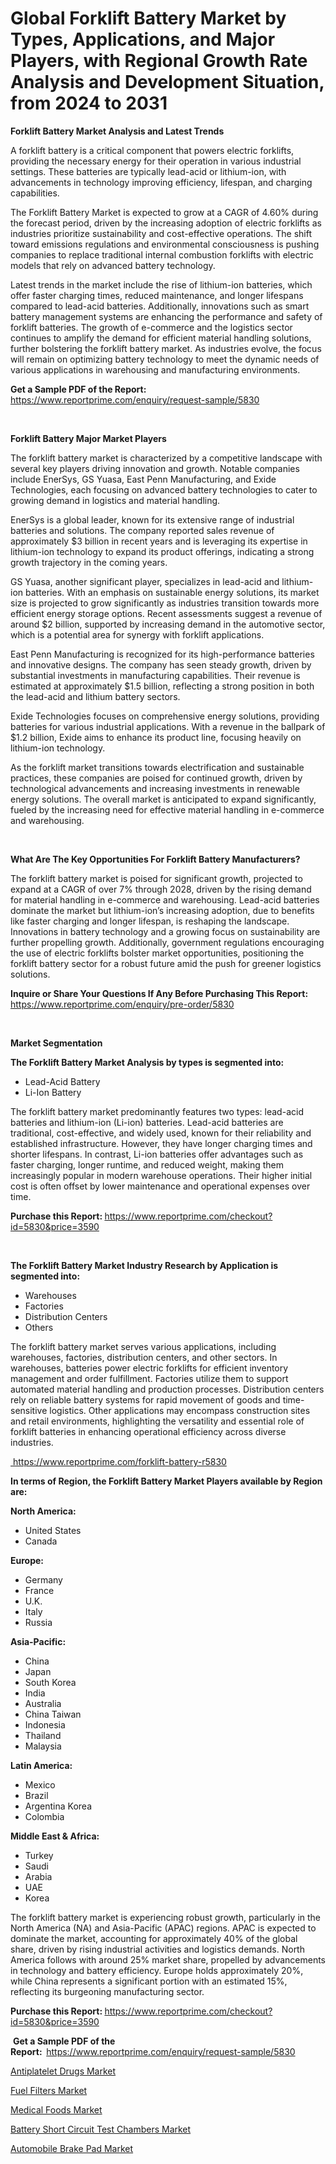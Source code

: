 <p><h1>Global Forklift Battery Market by Types, Applications, and Major Players, with Regional Growth Rate Analysis and Development Situation, from 2024 to 2031</h1></p><p><strong>Forklift Battery Market Analysis and Latest Trends</strong></p>
<p><p>A forklift battery is a critical component that powers electric forklifts, providing the necessary energy for their operation in various industrial settings. These batteries are typically lead-acid or lithium-ion, with advancements in technology improving efficiency, lifespan, and charging capabilities.</p><p>The Forklift Battery Market is expected to grow at a CAGR of 4.60% during the forecast period, driven by the increasing adoption of electric forklifts as industries prioritize sustainability and cost-effective operations. The shift toward emissions regulations and environmental consciousness is pushing companies to replace traditional internal combustion forklifts with electric models that rely on advanced battery technology.</p><p>Latest trends in the market include the rise of lithium-ion batteries, which offer faster charging times, reduced maintenance, and longer lifespans compared to lead-acid batteries. Additionally, innovations such as smart battery management systems are enhancing the performance and safety of forklift batteries. The growth of e-commerce and the logistics sector continues to amplify the demand for efficient material handling solutions, further bolstering the forklift battery market. As industries evolve, the focus will remain on optimizing battery technology to meet the dynamic needs of various applications in warehousing and manufacturing environments.</p></p>
<p><strong>Get a Sample PDF of the Report:&nbsp;</strong> <a href="https://www.reportprime.com/enquiry/request-sample/5830">https://www.reportprime.com/enquiry/request-sample/5830</a></p>
<p>&nbsp;</p>
<p><strong>Forklift Battery Major Market Players</strong></p>
<p><p>The forklift battery market is characterized by a competitive landscape with several key players driving innovation and growth. Notable companies include EnerSys, GS Yuasa, East Penn Manufacturing, and Exide Technologies, each focusing on advanced battery technologies to cater to growing demand in logistics and material handling.</p><p>EnerSys is a global leader, known for its extensive range of industrial batteries and solutions. The company reported sales revenue of approximately $3 billion in recent years and is leveraging its expertise in lithium-ion technology to expand its product offerings, indicating a strong growth trajectory in the coming years.</p><p>GS Yuasa, another significant player, specializes in lead-acid and lithium-ion batteries. With an emphasis on sustainable energy solutions, its market size is projected to grow significantly as industries transition towards more efficient energy storage options. Recent assessments suggest a revenue of around $2 billion, supported by increasing demand in the automotive sector, which is a potential area for synergy with forklift applications.</p><p>East Penn Manufacturing is recognized for its high-performance batteries and innovative designs. The company has seen steady growth, driven by substantial investments in manufacturing capabilities. Their revenue is estimated at approximately $1.5 billion, reflecting a strong position in both the lead-acid and lithium battery sectors.</p><p>Exide Technologies focuses on comprehensive energy solutions, providing batteries for various industrial applications. With a revenue in the ballpark of $1.2 billion, Exide aims to enhance its product line, focusing heavily on lithium-ion technology.</p><p>As the forklift market transitions towards electrification and sustainable practices, these companies are poised for continued growth, driven by technological advancements and increasing investments in renewable energy solutions. The overall market is anticipated to expand significantly, fueled by the increasing need for effective material handling in e-commerce and warehousing.</p></p>
<p>&nbsp;</p>
<p><strong>What Are The Key Opportunities For Forklift Battery Manufacturers?</strong></p>
<p><p>The forklift battery market is poised for significant growth, projected to expand at a CAGR of over 7% through 2028, driven by the rising demand for material handling in e-commerce and warehousing. Lead-acid batteries dominate the market but lithium-ion’s increasing adoption, due to benefits like faster charging and longer lifespan, is reshaping the landscape. Innovations in battery technology and a growing focus on sustainability are further propelling growth. Additionally, government regulations encouraging the use of electric forklifts bolster market opportunities, positioning the forklift battery sector for a robust future amid the push for greener logistics solutions.</p></p>
<p><strong>Inquire or Share Your Questions If Any Before Purchasing This Report:</strong> <a href="https://www.reportprime.com/enquiry/pre-order/5830">https://www.reportprime.com/enquiry/pre-order/5830</a></p>
<p>&nbsp;</p>
<p><strong>Market Segmentation</strong></p>
<p><strong>The Forklift Battery Market Analysis by types is segmented into:</strong></p>
<p><ul><li>Lead-Acid Battery</li><li>Li-Ion Battery</li></ul></p>
<p><p>The forklift battery market predominantly features two types: lead-acid batteries and lithium-ion (Li-ion) batteries. Lead-acid batteries are traditional, cost-effective, and widely used, known for their reliability and established infrastructure. However, they have longer charging times and shorter lifespans. In contrast, Li-ion batteries offer advantages such as faster charging, longer runtime, and reduced weight, making them increasingly popular in modern warehouse operations. Their higher initial cost is often offset by lower maintenance and operational expenses over time.</p></p>
<p><strong>Purchase this Report:&nbsp;</strong><a href="https://www.reportprime.com/checkout?id=5830&price=3590">https://www.reportprime.com/checkout?id=5830&price=3590</a></p>
<p>&nbsp;</p>
<p><strong>The Forklift Battery Market Industry Research by Application is segmented into:</strong></p>
<p><ul><li>Warehouses</li><li>Factories</li><li>Distribution Centers</li><li>Others</li></ul></p>
<p><p>The forklift battery market serves various applications, including warehouses, factories, distribution centers, and other sectors. In warehouses, batteries power electric forklifts for efficient inventory management and order fulfillment. Factories utilize them to support automated material handling and production processes. Distribution centers rely on reliable battery systems for rapid movement of goods and time-sensitive logistics. Other applications may encompass construction sites and retail environments, highlighting the versatility and essential role of forklift batteries in enhancing operational efficiency across diverse industries.</p></p>
<p><a href="https://www.reportprime.com/forklift-battery-r5830">&nbsp;https://www.reportprime.com/forklift-battery-r5830</a></p>
<p><strong>In terms of Region, the Forklift Battery Market Players available by Region are:</strong></p>
<p>
    <p> <strong> North America: </strong>
        <ul>
            <li>United States</li>
            <li>Canada</li>
        </ul>
        </p> 
    <p> <strong> Europe: </strong>
        <ul>
            <li>Germany</li>
            <li>France</li>
            <li>U.K.</li>
            <li>Italy</li>
            <li>Russia</li>
        </ul>
        </p> 
    <p> <strong> Asia-Pacific: </strong>
        <ul>
            <li>China</li>
            <li>Japan</li>
            <li>South Korea</li>
            <li>India</li>
            <li>Australia</li>
            <li>China Taiwan</li>
            <li>Indonesia</li>
            <li>Thailand</li>
            <li>Malaysia</li>
        </ul>
        </p> 
    <p> <strong> Latin America: </strong>
        <ul>
            <li>Mexico</li>
            <li>Brazil</li>
            <li>Argentina Korea</li>
            <li>Colombia</li>
        </ul>
        </p> 
    <p> <strong> Middle East & Africa: </strong>
        <ul>
            <li>Turkey</li>
            <li>Saudi</li>
            <li>Arabia</li>
            <li>UAE</li>
            <li>Korea</li>
        </ul>
    </p>
    </p>
<p><p>The forklift battery market is experiencing robust growth, particularly in the North America (NA) and Asia-Pacific (APAC) regions. APAC is expected to dominate the market, accounting for approximately 40% of the global share, driven by rising industrial activities and logistics demands. North America follows with around 25% market share, propelled by advancements in technology and battery efficiency. Europe holds approximately 20%, while China represents a significant portion with an estimated 15%, reflecting its burgeoning manufacturing sector.</p></p>
<p><strong>Purchase this Report: </strong><a href="https://www.reportprime.com/checkout?id=5830&price=3590">https://www.reportprime.com/checkout?id=5830&price=3590</a></p>
<p>&nbsp;<strong>Get a Sample PDF of the Report:&nbsp;&nbsp;</strong><a href="https://www.reportprime.com/enquiry/request-sample/5830">https://www.reportprime.com/enquiry/request-sample/5830</a></p>
<p><strong></strong></p>
<p><p><a href="https://www.linkedin.com/pulse/global-antiplatelet-drugs-market-product-type-application-dcurc?trackingId=n0lqmOrZTXuOOdt0fJ32Iw%3D%3D">Antiplatelet Drugs Market</a></p><p><a href="https://medium.com/@waddy46852/exploring-fuel-filters-market-dynamics-global-trends-and-future-growth-prospects-2024-2031-c44845cc9d42">Fuel Filters Market</a></p><p><a href="https://www.linkedin.com/pulse/medical-foods-market-research-report-forecast-growth-prospects-gidic?trackingId=2t8ujCDITTi7iLz0wPxZ2A%3D%3D">Medical Foods Market</a></p><p><a href="https://issuu.com/reportprime-2/docs/battery-short-circuit-test-chambers_2af45619b32f71">Battery Short Circuit Test Chambers Market</a></p><p><a href="https://medium.com/@waddy46852/what-is-influencing-the-future-of-automobile-brake-pad-3793a925ed73">Automobile Brake Pad Market</a></p></p>